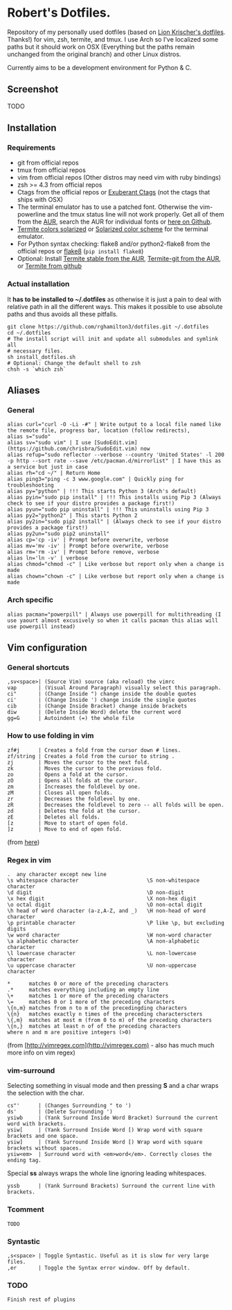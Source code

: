 # Robert's Dotfiles.

Repository of my personally used dotfiles (based on [Lion Krischer's dotfiles](https://github.com/krischer/dotfiles). Thanks!) for vim, zsh, termite, and tmux. I use Arch so I've localized some paths but it should work on OSX (Everything but the paths remain unchanged from the original branch) and other Linux distros.

Currently aims to be a development environment for Python & C.

## Screenshot
TODO

## Installation
### Requirements
* git from official repos
* tmux from official repos
* vim from official repos (Other distros may need vim with ruby bindings)
* zsh >= 4.3 from official repos
* Ctags from the official repos or [Exuberant Ctags](http://ctags.sourceforge.net/) (not the ctags that ships with OSX)
* The terminal emulator has to use a patched font. Otherwise the vim-powerline and the tmux status line will not work properly. Get all of them from the [AUR](https://aur.archlinux.org/packages/powerline-fonts-git), search the AUR for individual fonts or [here on Github](https://github.com/Lokaltog/powerline-fonts).
* [Termite colors solarized](https://github.com/alpha-omega/termite-colors-solarized) or [Solarized color scheme](http://ethanschoonover.com/solarized) for the terminal emulator.
* For Python syntax checking: flake8 and/or python2-flake8 from the official repos or [flake8](https://pypi.python.org/pypi/flake8) (`pip install flake8`)
* Optional: Install [Termite stable from the AUR](https://aur.archlinux.org/packages/termite/), [Termite-git from the AUR](https://aur.archlinux.org/packages/termite-git/), or [Termite from github](https://github.com/thestinger/termite)

### Actual installation

It **has to be installed to ~/.dotfiles** as otherwise it is just a pain to deal
with relative path in all the different ways. This makes it possible to use
absolute paths and thus avoids all these pitfalls.

    git clone https://github.com/rghamilton3/dotfiles.git ~/.dotfiles
    cd ~/.dotfiles
    # The install script will init and update all submodules and symlink all
    # necessary files.
    sh install_dotfiles.sh
    # Optional: Change the default shell to zsh
    chsh -s `which zsh`

## Aliases

### General

    alias curl="curl -O -Li -#" | Write output to a local file named like the remote file, progress bar, location (follow redirects),
    alias s="sudo"
    alias sv="sudo vim" | I use [SudoEdit.vim](https://github.com/chrisbra/SudoEdit.vim) now
    alias refup="sudo reflector --verbose --country 'United States' -l 200 -p http --sort rate --save /etc/pacman.d/mirrorlist" | I have this as a service but just in case
    alias rh="cd ~/" | Return Home
    alias ping3="ping -c 3 www.google.com" | Quickly ping for troubleshooting
    alias py="python" | !!! This starts Python 3 (Arch's default)
    alias pyin="sudo pip install" | !!! This installs using Pip 3 (Always check to see if your distro provides a package first!)
    alias pyun="sudo pip uninstall" | !!! This uninstalls using Pip 3
    alias py2="python2" | This starts Python 2
    alias py2in="sudo pip2 install" | (Always check to see if your distro provides a package first!)
    alias py2un="sudo pip2 uninstall"
    alias cp='cp -iv' | Prompt before overwrite, verbose
    alias mv='mv -iv' | Prompt before overwrite, verbose
    alias rm='rm -iv' | Prompt before remove, verbose
    alias ln='ln -v' | verbose
    alias chmod="chmod -c" | Like verbose but report only when a change is made
    alias chown="chown -c" | Like verbose but report only when a change is made

### Arch specific

    alias pacman="powerpill" | Always use powerpill for multithreading (I use yaourt almost excusively so when it calls pacman this alias will use powerpill instead)

## Vim configuration

### General shortcuts

    ,sv<space>| (Source Vim) source (aka reload) the vimrc
    vap       | (Visual Around Paragraph) visually select this paragraph.
    ci"       | (Change Inside ") change inside the double quotes
    ci'       | (Change Inside ') change inside the single quotes
    cib       | (Change Inside Bracket) change inside brackets
    diw       | (Delete Inside Word) delete the current word
    gg=G      | Autoindent (=) the whole file

### How to use folding in vim

    zf#j      | Creates a fold from the cursor down # lines.
    zf/string | Creates a fold from the cursor to string .
    zj        | Moves the cursor to the next fold.
    zk        | Moves the cursor to the previous fold.
    zo        | Opens a fold at the cursor.
    zO        | Opens all folds at the cursor.
    zm        | Increases the foldlevel by one.
    zM        | Closes all open folds.
    zr        | Decreases the foldlevel by one.
    zR        | Decreases the foldlevel to zero -- all folds will be open.
    zd        | Deletes the fold at the cursor.
    zE        | Deletes all folds.
    [z        | Move to start of open fold.
    ]z        | Move to end of open fold.

(from [here](https://www.linux.com/learn/tutorials/442438-vim-tips-folding-fun))


### Regex in vim
    .  any character except new line
    \s whitespace character                      \S non-whitespace character
    \d digit                                     \D non-digit
    \x hex digit                                 \X non-hex digit
    \o octal digit                               \O non-octal digit
    \h head of word character (a-z,A-Z, and _)   \H non-head of word character
    \p printable character                       \P like \p, but excluding digits
    \w word character                            \W non-word character
    \a alphabetic character                      \A non-alphabetic character
    \l lowercase character                       \L non-lowercase character
    \u uppercase character                       \U non-uppercase character

    *      matches 0 or more of the preceding characters
    .*     matches everything including an empty line
    \+     matches 1 or more of the preceding characters
    \=     matches 0 or 1 more of the preceding characters
    \{n,m} matches from n to m of the precedingding characters
    \{n}   matches exactly n times of the preceding characterscters
    \{,m}  matches at most m (from 0 to m) of the preceding characters
    \{n,}  matches at least n of of the preceding characters
    where n and m are positive integers (>0)

(from [http://vimregex.com](http://vimregex.com) - also has much much more info on vim regex)

### vim-surround
Selecting something in visual mode and then pressing __S__ and a char wraps the selection with the char.

    cs"'      | (Changes Surrounding " to ')
    ds'       | (Delete Surrounding ')
    ysiwb     | (Yank Surround Inside Word Bracket) Surround the current word with brackets.
    ysiw[     | (Yank Surround Inside Word [) Wrap word with square brackets and one space.
    ysiw]     | (Yank Surround Inside Word [) Wrap word with square brackets without spaces.
    ysiw<em>  | Surround word with <em>word</em>. Correctly closes the ending tag.

Special __ss__ always wraps the whole line ignoring leading whitespaces.

    yssb      | (Yank Surround Brackets) Surround the current line with brackets.

### Tcomment

    TODO

### Syntastic

    ,s<space> | Toggle Syntastic. Useful as it is slow for very large files.
    ,er       | Toggle the Syntax error window. Off by default.

### TODO 
   
    Finish rest of plugins

